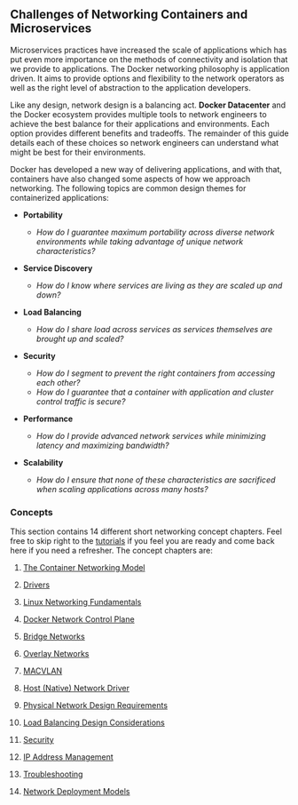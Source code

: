 ## <a name="challenges"></a>Challenges of Networking Containers and Microservices

Microservices practices have increased the scale of applications which has put even more importance on the methods of connectivity and isolation that we provide to applications. The Docker networking philosophy is application driven. It aims to provide options and flexibility to the network operators as well as the right level of abstraction to the application developers.

Like any design, network design is a balancing act. **Docker Datacenter** and the Docker ecosystem provides multiple tools to network engineers to achieve the best balance for their applications and environments. Each option provides different benefits and tradeoffs. The remainder of this guide details each of these choices so network engineers can understand what might be best for their environments.

Docker has developed a new way of delivering applications, and with that, containers have also changed some aspects of how we approach networking. The following topics are common design themes for containerized applications:

- **Portability**

  - _How do I guarantee maximum portability across diverse network environments while taking advantage of unique network characteristics?_

- **Service Discovery**

  - _How do I know where services are living as they are scaled up and down?_

- **Load Balancing**

  - _How do I share load across services as services themselves are brought up and scaled?_

- **Security**

  - _How do I segment to prevent the right containers from accessing each other?_
  - _How do I guarantee that a container with application and cluster control traffic is secure?_

- **Performance**

  - _How do I provide advanced network services while minimizing latency and maximizing bandwidth?_

- **Scalability**
  - _How do I ensure that none of these characteristics are sacrificed when scaling applications across many hosts?_

### <a name="concepts"></a>Concepts

This section contains 14 different short networking concept chapters. Feel free to skip right to the [tutorials](../tutorials.md) if you feel you are ready and come back here if you need a refresher. The concept chapters are:

1. [The Container Networking Model](01-cnm.md)

1. [Drivers](02-drivers.md)

1. [Linux Networking Fundamentals](03-linux-networking.md)

1. [Docker Network Control Plane](04-docker-network-cp.md)

1. [Bridge Networks](05-bridge-networks.md)

1. [Overlay Networks](06-overlay-networks.md)

1. [MACVLAN](07-macvlan.md)

1. [Host (Native) Network Driver](08-host-networking.md)

1. [Physical Network Design Requirements](09-physical-networking.md)

1. [Load Balancing Design Considerations](10-load-balancing.md)

1. [Security](11-security.md)

1. [IP Address Management](12-ipaddress-management.md)

1. [Troubleshooting](13-troubleshooting.md)

1. [Network Deployment Models](14-network-models.md)
